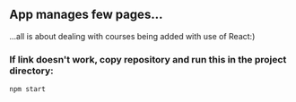 
## App manages few pages...

...all is about dealing with courses being added with use of React:)



### If link doesn't work, copy repository and run this in the project directory:
 `npm start`